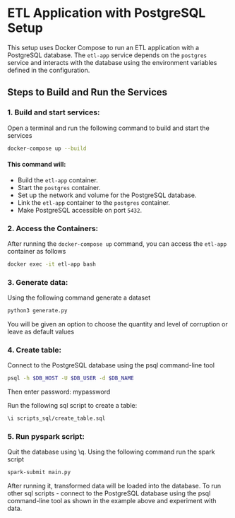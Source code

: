 # ETL Application with PostgreSQL Setup

This setup uses Docker Compose to run an ETL application with a PostgreSQL database. The `etl-app` service depends on the `postgres` service and interacts with the database using the environment variables defined in the configuration.

## Steps to Build and Run the Services

### 1. **Build and start services:**
Open a terminal and run the following command to build and start the services

```bash
docker-compose up --build
```
#### This command will:
- Build the `etl-app` container.
- Start the `postgres` container.
- Set up the network and volume for the PostgreSQL database.
- Link the `etl-app` container to the `postgres` container.
- Make PostgreSQL accessible on port `5432`.


### 2. **Access the Containers:**
After running the `docker-compose up` command, you can access the `etl-app` container as follows

```bash
docker exec -it etl-app bash
```

### 3. **Generate data:**
Using the following command generate a dataset
```bash
python3 generate.py
```
You will be given an option to choose the quantity and level of corruption or leave as default values


### 4. **Create table:**
Connect to the PostgreSQL database using the psql command-line tool
```bash
psql -h $DB_HOST -U $DB_USER -d $DB_NAME
```
Then enter password: mypassword

Run the following sql script to create a table:
```bash
\i scripts_sql/create_table.sql
```

### 5. **Run pyspark script:**
Quit the database using \q.
Using the following command run the spark script
```bash
spark-submit main.py
```
After running it, transformed data will be loaded into the database.
To run other sql scripts - connect to the PostgreSQL database using the psql command-line tool 
as shown in the example above and experiment with data.
